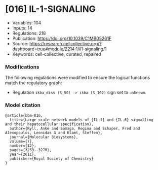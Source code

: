 # \[016\] IL-1-SIGNALING

 - Variables: 104
 - Inputs: 14
 - Regulations: 218
 - Publication: https://doi.org/10.1039/C1MB05261F
 - Source: https://research.cellcollective.org/?dashboard=true#module/2214:1/il1-signaling/1
 - Keywords: cell-collective, curated, repaired


### Modifications

The following regulations were modified to ensure the logical functions match the regulatory graph:

 - Regulation `ikba_diss (S_50) -> ikba (S_102)` sign set to `unknown`.

### Model citation

```
@article{bbm-016,
  title={Large-scale network models of {IL-1} and {IL-6} signalling and their hepatocellular specification},
  author={Ryll, Anke and Samaga, Regina and Schaper, Fred and Alexopoulos, Leonidas G and Klamt, Steffen},
  journal={Molecular Biosystems},
  volume={7},
  number={12},
  pages={3253--3270},
  year={2011},
  publisher={Royal Society of Chemistry}
}
```

